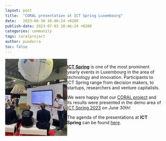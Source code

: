 ```yaml
---
layout: post
title:  "CORAL presentation at ICT Spring Luxembourg"
date:   2023-06-30 10:46:24 +0200
publish-date: 2023-07-03 10:46:24 +0200
categories: community
tags: coralproject
author: pundorra
toc: false
---
```


<img align="left" src="/assets/images/IMG_LHC-Stand.jpg" alt="ICT Spring 2023 booth of LHC" width=200 height=250 title="LHC Booth at the ICT Spring 2023"> <br>
[**ICT Spring**](https://www.ictspring.com/) is one of the most prominent yearly events in Luxembourg in the area of technology and innovation. Participants to ICT Spring range from decision makers, to startups, researchers and venture capitalists. 

We were happy that our [CORAL project](https://coral-project.org/) and its results were presented in the demo area of [ICT Spring 2023](https://www.ictspring.com/) on June 30th!

The agenda of the presentations at **ICT Spring** can be found [here](https://www.ictspring.com/programme/side-events/luxembourg-house-of-cybersecurity-demo-area-programme/).
